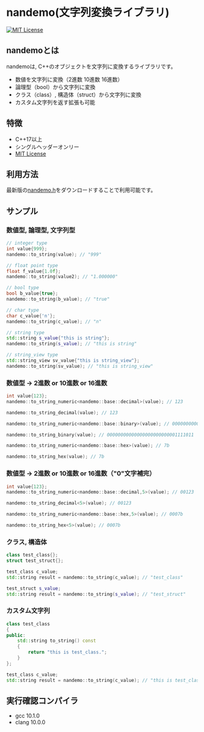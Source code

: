 # nandemo(文字列変換ライブラリ)

[![MIT License](http://img.shields.io/badge/license-MIT-blue.svg?style=flat)](LICENSE)

## nandemoとは
nandemoは, C++のオブジェクトを文字列に変換するライブラリです。
* 数値を文字列に変換（2進数 10進数 16進数）
* 論理型（bool）から文字列に変換
* クラス（class）, 構造体（struct）から文字列に変換
* カスタム文字列を返す拡張も可能

## 特徴
* C++17以上
* シングルヘッダーオンリー
* [MIT License](LICENSE)


## 利用方法
最新版の[nandemo.h](nandemo.h)をダウンロードすることで利用可能です。

## サンプル
### 数値型, 論理型, 文字列型
```cpp
// integer type
int value{999};
nandemo::to_string(value); // "999"

// float point type
float f_value{1.0f};
nandemo::to_string(value2); // "1.000000"

// bool type
bool b_value{true};
nandemo::to_string(b_value); // "true"

// char type
char c_value{'n'};
nandemo::to_string(c_value); // "n"

// string type
std::string s_value{"this is string"};
nandemo::to_string(s_value); // "this is string"

// string_view type
std::string_view sv_value{"this is string_view"};
nandemo::to_string(sv_value); // "this is string_view"

```

### 数値型 -> 2進数 or 10進数 or 16進数
```cpp
int value{123};
nandemo::to_string_numeric<nandemo::base::decimal>(value); // 123

nandemo::to_string_decimal(value); // 123

nandemo::to_string_numeric<nandemo::base::binary>(value); // 00000000000000000000000001111011

nandemo::to_string_binary(value); // 00000000000000000000000001111011

nandemo::to_string_numeric<nandemo::base::hex>(value); // 7b

nandemo::to_string_hex(value); // 7b

```

### 数値型 -> 2進数 or 10進数 or 16進数（"0"文字補完）
```cpp
int value{123};
nandemo::to_string_numeric<nandemo::base::decimal,5>(value); // 00123

nandemo::to_string_decimal<5>(value); // 00123

nandemo::to_string_numeric<nandemo::base::hex,5>(value); // 0007b 

nandemo::to_string_hex<5>(value); // 0007b

```

### クラス, 構造体
```cpp
class test_class{};
struct test_struct{};

test_class c_value;
std::string result = nandemo::to_string(c_value); // "test_class"

test_struct s_value;
std::string result = nandemo::to_string(s_value); // "test_struct"

```

### カスタム文字列
```cpp
class test_class
{
public:
    std::string to_string() const
    {
        return "this is test_class.";
    }
};

test_class c_value;
std::string result = nandemo::to_string(c_value); // "this is test_class."

```

## 実行確認コンパイラ
* gcc 10.1.0
* clang 10.0.0
